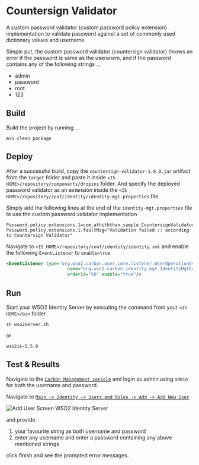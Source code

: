 # Countersign Validator

A custom password validator (custom password policy extension) implementation to validate password against a set of commonly used dictionary values and username.

Simple put, the custom password validator (countersign validator) throws an error if the password is same as the useranem, and if the password contains any of the following strings ...

* admin
* password
* root
* 123

## Build

Build the project by running ...

```shell
mvn clean package
```

## Deploy

After a successful build, copy the `countersign-validator-1.0.0.jar` artifact from the `target` folder and paste it inside `<IS HOME>/repository/components/dropins` folder. And specify the deployed password validator as an extension inside the `<IS HOME>/repository/conf/identity/identity-mgt.properties` file.

Simply add the following lines at the end of the `identity-mgt.properties` file to use the custom password validator implementation

```properties
Password.policy.extensions.1=com.athiththan.sample.CountersignValidator
Password.policy.extensions.1.faultMsg="Validation failed :: according to Countersign Validator"
```

Navigate to `<IS HOME>/repository/conf/identity/identity.xml` and enable the following `EventListener` to `enable=true`

```xml
<EventListener type="org.wso2.carbon.user.core.listener.UserOperationEventListener"
                       name="org.wso2.carbon.identity.mgt.IdentityMgtEventListener"
                       orderId="50" enable="true"/>
```

## Run

Start your WSO2 Identity Server by executing the command from your `<IS HOME>/bin` folder

```shell
sh wso2server.sh
```

or

```shell
wso2is-5.5.0
```

## Test & Results

Navigate to the [`Carbon Management console`](https://localhost:9443/carbon) and login as admin using `admin` for both the username and password.

Navigate to [`Main -> Identity -> Users and Roles -> Add -> Add New User`](https://localhost:9443/carbon/user/add-step1.jsp)

![Add User Screen WSO2 Identity Server](https://docs.wso2.com/download/attachments/60494066/Add%20New%20User.png?version=1&modificationDate=1508308523000&api=v2)

and provide

1. your favourite string as both username and password
2. enter any username and enter a password containing any above mentioned strings

click finish and see the prompted error messages.
